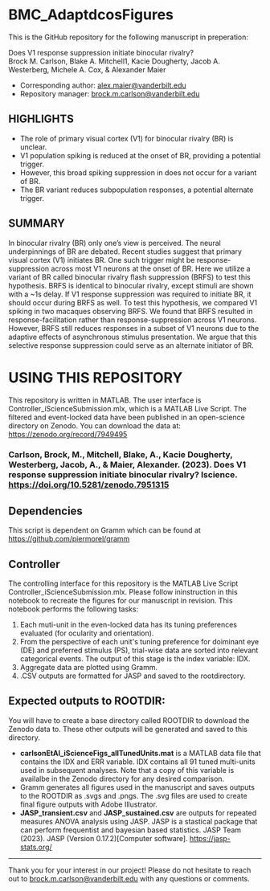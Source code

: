 # BMC_AdaptdcosFigures
This is the GitHub repository for the following manuscript in preperation:

Does V1 response suppression initiate binocular rivalry?				
Brock M. Carlson, Blake A. Mitchell1, Kacie Dougherty, Jacob A. Westerberg, Michele A. Cox, & Alexander Maier
- Corresponding author: alex.maier@vanderbilt.edu
- Repository manager: brock.m.carlson@vanderbilt.edu

## HIGHLIGHTS
-	The role of primary visual cortex (V1) for binocular rivalry (BR) is unclear.
-	V1 population spiking is reduced at the onset of BR, providing a potential trigger.
-	However, this broad spiking suppression in does not occur for a variant of BR.
-	The BR variant reduces subpopulation responses, a potential alternate trigger. 

## SUMMARY 
In binocular rivalry (BR) only one’s view is perceived. The neural underpinnings of BR are debated. Recent studies suggest that primary visual cortex (V1) initiates BR. One such trigger might be response-suppression across most V1 neurons at the onset of BR. Here we utilize a variant of BR called binocular rivalry flash suppression (BRFS) to test this hypothesis. BRFS is identical to binocular rivalry, except stimuli are shown with a ~1s delay. If V1 response suppression was required to initiate BR, it should occur during BRFS as well. To test this hypothesis, we compared V1 spiking in two macaques observing BRFS. We found that BRFS resulted in response-facilitation rather than response-suppression across V1 neurons. However, BRFS still reduces responses in a subset of V1 neurons due to the adaptive effects of asynchronous stimulus presentation. We argue that this selective response suppression could serve as an alternate initiator of BR. 

# USING THIS REPOSITORY
This repository is written in MATLAB. The user interface is Controller_iScienceSubmission.mlx, which is a MATLAB Live Script. 
The filtered and event-locked data have been published in an open-science directory on Zenodo.
You can download the data at: https://zenodo.org/record/7949495
### Carlson, Brock, M., Mitchell, Blake, A., Kacie Dougherty, Westerberg, Jacob, A., & Maier, Alexander. (2023). Does V1 response suppression initiate binocular rivalry? Iscience. https://doi.org/10.5281/zenodo.7951315

## Dependencies
This script is dependent on Gramm which can be found at https://github.com/piermorel/gramm

## Controller
The controlling interface for this repository is the MATLAB Live Script Controller_iScienceSubmission.mlx. 
Please follow ininstruction in this notebook to recreate the figures for our manuscript in revision.
This notebook performs the following tasks:
1. Each muti-unit in the even-locked data has its tuning preferences evaluated (for ocularity and orientation).
2. From the perspective of each unit's tuning preference for doiminant eye (DE) and preferred stimulus (PS), trial-wise data are sorted into relevant categorical events. The output of this stage is the index variable: IDX.
3. Aggregate data are plotted using Gramm.
4. .CSV outputs are formatted for JASP and saved to the rootdirectory.

## Expected outputs to ROOTDIR:
You will have to create a base directory called ROOTDIR to download the Zenodo data to. These other outputs will be generated and saved to this directory.
- **carlsonEtAl_iScienceFigs_allTunedUnits.mat** is a MATLAB data file that contains the IDX and ERR variable. IDX contains all 91 tuned multi-units used in subsequent analyses. Note that a copy of this variable is availalbe in the Zenodo directory for any desired comparison.
- Gramm generates all figures used in the manuscript and saves outputs to the ROOTDIR as .svgs and .pngs. The .svg files are used to create final figure outputs with Adobe Illustrator.
- **JASP_transient.csv** and **JASP_sustained.csv** are outputs for repeated measures ANOVA analysis using JASP. JASP is a stastical package that can perform frequentist and bayesian based statistics. JASP Team (2023). JASP (Version 0.17.2)[Computer software].
https://jasp-stats.org/

----
Thank you for your interest in our project! Please do not hesitate to reach out to brock.m.carlson@vanderbilt.edu with any questions or comments. 
